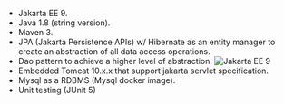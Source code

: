 * Jakarta EE 9.
* Java 1.8 (string version).
* Maven 3.
* JPA (Jakarta Persistence APIs) w/ Hibernate as an entity manager to create an abstraction of all data access operations.
* Dao pattern to achieve a higher level of abstraction.
  ![Jakarta EE 9](https://jakarta.ee/release/9.1/images/jakarta-ee-9.1-platform.jpg)
* Embedded Tomcat 10.x.x that support jakarta servlet specification.
* Mysql as a RDBMS (Mysql docker image).
* Unit testing (JUnit 5)